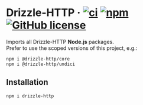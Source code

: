 # Drizzle-HTTP &middot; [![ci](https://github.com/vitorsalgado/drizzle-http/workflows/ci/badge.svg)](https://github.com/vitorsalgado/drizzle-http/actions) [![npm](https://img.shields.io/npm/v/drizzle-http)](https://www.npmjs.com/package/drizzle-http) [![GitHub license](https://img.shields.io/badge/license-MIT-blue.svg)](https://github.com/vitorsalgado/drizzle-http/blob/main/LICENSE)

Imports all Drizzle-HTTP **Node.js** packages.  
Prefer to use the scoped versions of this project, e.g.:

```
npm i @drizzle-http/core
npm i @drizzle-http/undici
```

## Installation

```
npm i drizzle-http
```
